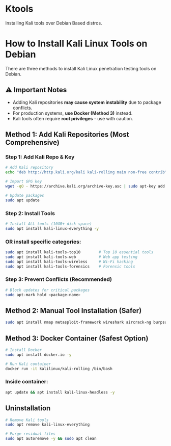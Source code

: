 # Ktools
Installing Kali tools over Debian Based distros.
# How to Install Kali Linux Tools on Debian

 There are three methods to install Kali Linux penetration testing tools on Debian.

## ⚠️ Important Notes
- Adding Kali repositories **may cause system instability** due to package conflicts.
- For production systems, **use Docker (Method 3)** instead.
- Kali tools often require **root privileges** - use with caution.


## Method 1: Add Kali Repositories (Most Comprehensive)

### Step 1: Add Kali Repo & Key
```bash
# Add Kali repository
echo "deb http://http.kali.org/kali kali-rolling main non-free contrib" | sudo tee /etc/apt/sources.list.d/kali.list

# Import GPG key
wget -qO - https://archive.kali.org/archive-key.asc | sudo apt-key add -

# Update packages
sudo apt update
```
### Step 2: Install Tools
```bash
# Install ALL tools (10GB+ disk space)
sudo apt install kali-linux-everything -y
```


### OR install specific categories:
```bash
sudo apt install kali-tools-top10        # Top 10 essential tools
sudo apt install kali-tools-web          # Web app testing
sudo apt install kali-tools-wireless     # Wi-Fi hacking
sudo apt install kali-tools-forensics    # Forensic tools

```
### Step 3: Prevent Conflicts (Recommended)
```bash
# Block updates for critical packages
sudo apt-mark hold <package-name>
```


## Method 2: Manual Tool Installation (Safer)
```bash
sudo apt install nmap metasploit-framework wireshark aircrack-ng burpsuite -y
```



## Method 3: Docker Container (Safest Option)

```bash
# Install Docker
sudo apt install docker.io -y

# Run Kali container
docker run -it kalilinux/kali-rolling /bin/bash
```

### Inside container:
```bash
apt update && apt install kali-linux-headless -y
```

## Uninstallation

```bash
# Remove Kali tools
sudo apt remove kali-linux-everything

# Purge residual files
sudo apt autoremove -y && sudo apt clean
```
